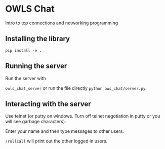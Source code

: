 # OWLS Chat

Intro to tcp connections and networking programming

## Installing the library

```pip install -e . ```

## Running the server

Run the server with

```owls_chat_server``` or run the file directly ```python ows_chat/server.py```.


## Interacting with the server

Use telnet (or putty on windows. Turn off telnet negotiation in putty or you will see garbage characters).

Enter your name and then type messages to other users.

```/rollcall``` will print out the other logged in users.
